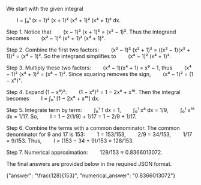 We start with the given integral

  I = ∫₀¹ (x − 1)² (x + 1)² (x² + 1)² (x⁴ + 1)² dx.

Step 1. Notice that
  (x − 1)² (x + 1)² = (x² − 1)².
Thus the integrand becomes
  (x² − 1)² (x² + 1)² (x⁴ + 1)².

Step 2. Combine the first two factors:
  (x² − 1)² (x² + 1)² = ((x² − 1)(x² + 1))² = (x⁴ − 1)².
So the integrand simplifies to
  (x⁴ − 1)² (x⁴ + 1)².

Step 3. Multiply these two factors:
  (x⁴ − 1)(x⁴ + 1) = x⁸ − 1,
thus
  (x⁴ − 1)² (x⁴ + 1)² = (x⁸ − 1)².
Since squaring removes the sign,
  (x⁸ − 1)² = (1 − x⁸)².

Step 4. Expand (1 − x⁸)²:
  (1 − x⁸)² = 1 − 2x⁸ + x¹⁶.
Then the integral becomes
  I = ∫₀¹ [1 − 2x⁸ + x¹⁶] dx.

Step 5. Integrate term by term:
  ∫₀¹ 1 dx = 1,
  ∫₀¹ x⁸ dx = 1/9,
  ∫₀¹ x¹⁶ dx = 1/17.
So,
  I = 1 − 2(1/9) + 1/17 = 1 − 2/9 + 1/17.

Step 6. Combine the terms with a common denominator. The common denominator for 9 and 17 is 153:
  1 = 153/153,
  2/9 = 34/153,
  1/17 = 9/153.
Thus,
  I = (153 − 34 + 9)/153 = 128/153.

Step 7. Numerical approximation:
  128/153 ≈ 0.8366013072.

The final answers are provided below in the required JSON format.

{"answer": "\\frac{128}{153}", "numerical_answer": "0.8366013072"}